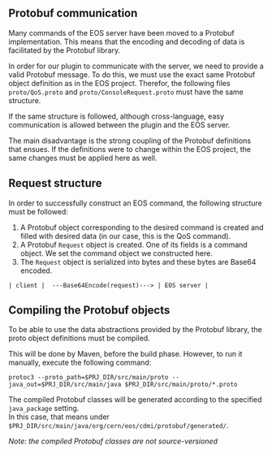 Protobuf communication
----------------------

Many commands of the EOS server have been moved to a Protobuf implementation.
This means that the encoding and decoding of data is facilitated by the Protobuf library.

In order for our plugin to communicate with the server, we need to provide a valid Protobuf message.
To do this, we must use the exact same Protobuf object definition as in the EOS project.
Therefor, the following files `proto/QoS.proto` and `proto/ConsoleRequest.proto` must have
the same structure.

If the same structure is followed, although cross-language, easy communication is allowed between the plugin
and the EOS server. 

The main disadvantage is the strong coupling of the Protobuf definitions that ensues. If the definitions
were to change within the EOS project, the same changes must be applied here as well.


Request structure
-----------------

In order to successfully construct an EOS command, the following structure must be followed:

1. A Protobuf object corresponding to the desired command is created and filled with desired data
   (in our case, this is the QoS command).
2. A Protobuf `Request` object is created. One of its fields is a command object. We set the command object
   we constructed here.
3. The `Request` object is serialized into bytes and these bytes are Base64 encoded.

```
| client |  ---Base64Encode(request)---> | EOS server |
```

Compiling the Protobuf objects
------------------------------

To be able to use the data abstractions provided by the Protobuf library,
the proto object definitions must be compiled. 

This will be done by Maven, before the build phase.
However, to run it manually, execute the following command: 
 
```
protoc3 --proto_path=$PRJ_DIR/src/main/proto --java_out=$PRJ_DIR/src/main/java $PRJ_DIR/src/main/proto/*.proto
```

The compiled Protobuf classes will be generated according to the specified `java_package` setting.  
In this case, that means under `$PRJ_DIR/src/main/java/org/cern/eos/cdmi/protobuf/generated/`.

_Note: the compiled Protobuf classes are not source-versioned_
